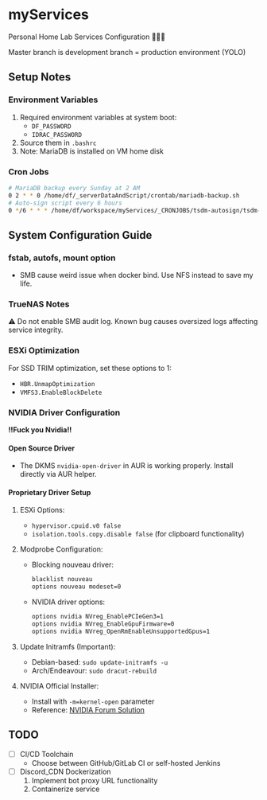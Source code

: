 # myServices
Personal Home Lab Services Configuration 👊😎💥

Master branch is development branch = production environment (YOLO)

## Setup Notes
### Environment Variables
1. Required environment variables at system boot:
   - `DF_PASSWORD`
   - `IDRAC_PASSWORD`
2. Source them in `.bashrc`
3. Note: MariaDB is installed on VM home disk

### Cron Jobs
```bash
# MariaDB backup every Sunday at 2 AM
0 2 * * 0 /home/df/_serverDataAndScript/crontab/mariadb-backup.sh
# Auto-sign script every 6 hours
0 */6 * * * /home/df/workspace/myServices/_CRONJOBS/tsdm-autosign/tsdm-work.sh
```

## System Configuration Guide

### fstab, autofs, mount option
+ SMB cause weird issue when docker bind. Use NFS instead to save my life.

### TrueNAS Notes
⚠️ Do not enable SMB audit log. Known bug causes oversized logs affecting service integrity.

### ESXi Optimization
For SSD TRIM optimization, set these options to 1:
- `HBR.UnmapOptimization`
- `VMFS3.EnableBlockDelete`

### NVIDIA Driver Configuration

**!!Fuck you Nvidia!!**

#### Open Source Driver
- The DKMS `nvidia-open-driver` in AUR is working properly. Install directly via AUR helper.

#### Proprietary Driver Setup
1. ESXi Options:
   - `hypervisor.cpuid.v0 false`
   - `isolation.tools.copy.disable false` (for clipboard functionality)

2. Modprobe Configuration:
   - Blocking nouveau driver:
     ```bash
     blacklist nouveau
     options nouveau modeset=0
     ```
   - NVIDIA driver options:
     ```bash
     options nvidia NVreg_EnablePCIeGen3=1
     options nvidia NVreg_EnableGpuFirmware=0
     options nvidia NVreg_OpenRmEnableUnsupportedGpus=1
     ```

3. Update Initramfs (Important):
   - Debian-based: `sudo update-initramfs -u`
   - Arch/Endeavour: `sudo dracut-rebuild`

4. NVIDIA Official Installer:
   - Install with `-m=kernel-open` parameter
   - Reference: [NVIDIA Forum Solution](https://forums.developer.nvidia.com/t/solved-rminitadapter-failed-to-load-530-41-03-or-any-nvidia-modules-other-than-450-236-01-linux-via-esxi-7-0u3-passthrough-pci-gtx-1650/253239)

## TODO
- [ ] CI/CD Toolchain
  - Choose between GitHub/GitLab CI or self-hosted Jenkins
- [ ] Discord_CDN Dockerization
  1. Implement bot proxy URL functionality
  2. Containerize service
